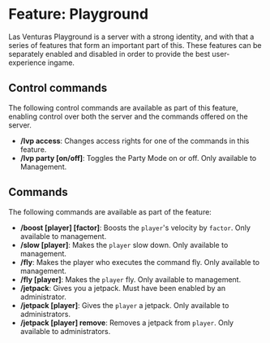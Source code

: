 # Feature: Playground
Las Venturas Playground is a server with a strong identity, and with that a series of features that
form an important part of this. These features can be separately enabled and disabled in order to
provide the best user-experience ingame.

## Control commands
The following control commands are available as part of this feature, enabling control over both the
server and the commands offered on the server.

  - **/lvp access**: Changes access rights for one of the commands in this feature.
  - **/lvp party [on/off]**: Toggles the Party Mode on or off. Only available to Management.

## Commands
The following commands are available as part of the feature:

  - **/boost [player] [factor]**: Boosts the `player`'s velocity by `factor`. Only available to
    management.
  - **/slow [player]**: Makes the `player` slow down. Only available to management.
  - **/fly**: Makes the player who executes the command fly. Only available to management.
  - **/fly [player]**: Makes the `player` fly. Only available to management.
  - **/jetpack**: Gives you a jetpack. Must have been enabled by an administrator.
  - **/jetpack [player]**: Gives the `player` a jetpack. Only available to administrators.
  - **/jetpack [player] remove**: Removes a jetpack from `player`. Only available to administrators.
